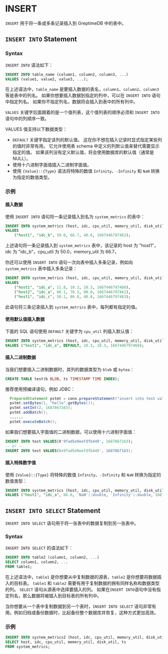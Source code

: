 # INSERT

`INSERT` 用于将一条或多条记录插入到 GreptimeDB 中的表中。

## `INSERT INTO` Statement

### Syntax

`INSERT INTO` 语法如下：

```sql
INSERT INTO table_name (column1, column2, column3, ...)
VALUES (value1, value2, value3, ...);
```

在上述语法中，`table_name` 是要插入数据的表名，`column1`、`column2`、`column3` 等是表中的列名。
如果你想要插入数据到指定的列中，可以在 `INSERT INTO` 语句中指定列名。
如果你不指定列名，数据将会插入到表中的所有列中。

`VALUES` 关键字后面跟着的是一个值列表，这个值列表的顺序必须和 `INSERT INTO` 语句中的列顺序一致。

VALUES 值支持以下数据类型：
- `DEFAULT` 关键字指定该列的默认值。
这在你不想在插入记录时显式指定某些列的值时非常有用。
它允许使用表 schema 中定义的列默认值来替代需要显示指定的值。
如果该列没有定义默认值，将会使用数据库的默认值（通常是 NULL）。
- 使用十六进制字面值插入二进制字面值。
- 使用 `{Value}::{Type}` 语法将特殊的数值 `Infinity`、`-Infinity` 和 `NaN` 转换为指定的数值类型。

### 示例

#### 插入数据

使用 `INSERT INTO` 语句将一条记录插入到名为 `system_metrics` 的表中：

```sql
INSERT INTO system_metrics (host, idc, cpu_util, memory_util, disk_util, ts)
VALUES
    ("host1", "idc_b", 50.0, 66.7, 40.6, 1667446797462);
```

上述语句将一条记录插入到 `system_metrics` 表中，该记录的 host 为 "host1"，idc 为 "idc_b"，cpu_util 为 50.0，memory_util 为 66.7，

你还可以使用 `INSERT INTO` 语句一次向表中插入多条记录，例如向 `system_metrics` 表中插入多条记录：

```sql
INSERT INTO system_metrics (host, idc, cpu_util, memory_util, disk_util, ts)
VALUES
    ("host1", "idc_a", 11.8, 10.3, 10.3, 1667446797460),
    ("host2", "idc_a", 80.1, 70.3, 90.0, 1667446797461),
    ("host1", "idc_c", 50.1, 66.8, 40.8, 1667446797463);
```

此语句将三条记录插入到 `system_metrics` 表中，每列都有指定的值。

#### 使用默认值插入数据

下面的 SQL 语句使用 `DEFAULT` 关键字为 `cpu_util` 列插入默认值：

```sql
INSERT INTO system_metrics (host, idc, cpu_util, memory_util, disk_util, ts)
VALUES ("host1", "idc_a", DEFAULT, 10.3, 10.3, 1667446797460);
```

#### 插入二进制数据

当我们想要插入二进制数据时，其列的数据类型为 `blob` 或 `bytea`：

```sql
CREATE TABLE test(b BLOB, ts TIMESTAMP TIME INDEX);
```
推荐使用预编译语句，例如 JDBC：

```java
  PreparedStatement pstmt = conn.prepareStatement("insert into test values(?,?)");
  pstmt.setBytes(1, "hello".getBytes());
  pstmt.setInt(2, 1687867163);
  pstmt.addBatch();
  ......
  pstmt.executeBatch();
```

如果我们想要插入字面值的二进制数据，可以使用十六进制字面值：

```sql
INSERT INTO test VALUES(X'9fad5e9eefdfb449', 1687867163);
-- or --
INSERT INTO test VALUES(0x9fad5e9eefdfb449', 1687867163);
```

#### 插入特殊数字值

使用 `{Value}::{Type}` 将特殊的数值 `Infinity`、`-Infinity` 和 `NaN` 转换为指定的数值类型：

```sql
INSERT INTO system_metrics (host, idc, cpu_util, memory_util, disk_util, ts)
VALUES ("host1", "idc_a", 66.6, 'NaN'::double, 'Infinity'::double, 1667446797460);
```

## `INSERT INTO SELECT` Statement

`INSERT INTO SELECT` 语句用于将一张表中的数据复制到另一张表中。

### Syntax
`INSERT INTO SELECT` 的语法如下：

```sql
INSERT INTO table2 (column1, column2, ...)
SELECT column1, column2, ...
FROM table1;
```

在上述语法中，`table1` 是你想要从中复制数据的源表，`table2` 是你想要将数据插入的目标表。
`table1` 和 `table2` 需要有用于复制数据的拥有同样名称和数据类型的列。
`SELECT` 语句从源表中选择要插入的列。
如果在`INSERT INTO`语句中没有指定列名，那么数据将被插入到目标表的所有列中。

当你想要从一个表中复制数据到另一个表时，`INSERT INTO SELECT` 语句非常有用。例如归档或备份数据时，比起备份整个数据库并恢复，这种方式更加高效。

### 示例

```sql
INSERT INTO system_metrics2 (host, idc, cpu_util, memory_util, disk_util, ts)
SELECT host, idc, cpu_util, memory_util, disk_util, ts
FROM system_metrics;
```
